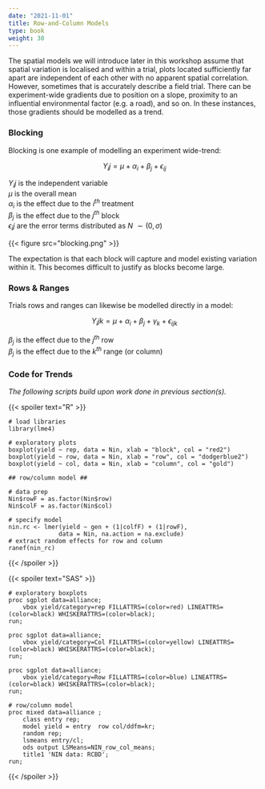 ```yaml
---
date: "2021-11-01"
title: Row-and-Column Models
type: book
weight: 30
---
```


The spatial models we will introduce later in this workshop assume that spatial variation is localised and within a trial, plots located sufficiently far apart are independent of each other with no apparent spatial correlation. However, sometimes that is accurately describe a field trial. There can be experiment-wide gradients due to position on a slope, proximity to an influential environmental factor (e.g. a road), and so on. In these instances, those gradients should be modelled as a trend. 

### Blocking 

Blocking is one example of modelling an experiment wide-trend:

$$Y_ij = \mu + \alpha_i + \beta_j + \epsilon_{ij}$$

$Y_ij$ is the independent variable   
$\mu$ is the overall mean   
$\alpha_i$ is the effect due to the $i^{th}$ treatment   
$\beta_j$ is the effect due to the $j^{th}$ block   
$\epsilon_ij$ are the error terms distributed as $N ~\sim (0,\sigma)$    

{{< figure src="blocking.png" >}}

The expectation is that each block will capture and model existing variation  within it. This becomes difficult to justify as blocks become large. 

### Rows & Ranges

Trials rows and ranges can likewise be modelled directly in a model:

$$Y_ijk = \mu + \alpha_i + \beta_j + \gamma_k + \epsilon_{ijk}$$

$\beta_j$ is the effect due to the $j^{th}$ row   
$\beta_j$ is the effect due to the $k^{th}$ range (or column)

### Code for Trends

*The following scripts build upon work done in previous section(s).* 

{{< spoiler text="R" >}}
```
# load libraries
library(lme4)

# exploratory plots 
boxplot(yield ~ rep, data = Nin, xlab = "block", col = "red2")
boxplot(yield ~ row, data = Nin, xlab = "row", col = "dodgerblue2")
boxplot(yield ~ col, data = Nin, xlab = "column", col = "gold")

## row/column model ##

# data prep
Nin$rowF = as.factor(Nin$row)
Nin$colF = as.factor(Nin$col)

# specify model
nin.rc <- lmer(yield ~ gen + (1|colfF) + (1|rowF),
              data = Nin, na.action = na.exclude)
# extract random effects for row and column
ranef(nin_rc)
``` 
{{< /spoiler >}}

{{< spoiler text="SAS" >}}
```
# exploratory boxplots
proc sgplot data=alliance;
    vbox yield/category=rep FILLATTRS=(color=red) LINEATTRS=(color=black) WHISKERATTRS=(color=black);
run;

proc sgplot data=alliance;
    vbox yield/category=Col FILLATTRS=(color=yellow) LINEATTRS=(color=black) WHISKERATTRS=(color=black);
run;

proc sgplot data=alliance;
    vbox yield/category=Row FILLATTRS=(color=blue) LINEATTRS=(color=black) WHISKERATTRS=(color=black);
run;

# row/column model
proc mixed data=alliance ;
	class entry rep;
	model yield = entry  row col/ddfm=kr;
	random rep;
	lsmeans entry/cl;
	ods output LSMeans=NIN_row_col_means;
	title1 'NIN data: RCBD';
run;
``` 
{{< /spoiler >}}
